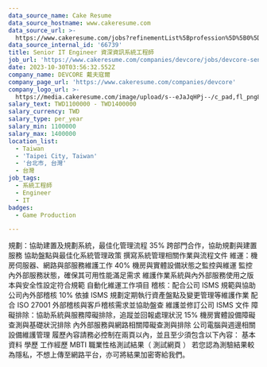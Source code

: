 ```yaml
---
data_source_name: Cake Resume
data_source_hostname: www.cakeresume.com
data_source_url: >-
  https://www.cakeresume.com/jobs?refinementList%5Bprofession%5D%5B0%5D=game-production&range%5Bsalary_range%5D%5Bmin%5D=100000
data_source_internal_id: '66739'
title: Senior IT Engineer 資深資訊系統工程師
job_url: 'https://www.cakeresume.com/companies/devcore/jobs/devcore-senior-it-engineer'
date: 2023-10-30T03:56:32.552Z
company_name: DEVCORE 戴夫寇爾
company_page_url: 'https://www.cakeresume.com/companies/devcore'
company_logo_url: >-
  https://media.cakeresume.com/image/upload/s--eJaJqHPj--/c_pad,fl_png8,h_200,w_200/v1650984586/uafnic3fu3mhogjoaf7g.png
salary_text: TWD1100000 - TWD1400000
salary_currency: TWD
salary_type: per_year
salary_min: 1100000
salary_max: 1400000
location_list:
  - Taiwan
  - 'Taipei City, Taiwan'
  - '台北市, 台灣'
  - 台灣
job_tags:
  - 系統工程師
  - Engineer
  - IT
badges:
  - Game Production

---
```


規劃：協助建置及規劃系統，最佳化管理流程 35% 跨部門合作，協助規劃與建置服務 協助盤點與最佳化系統管理政策 撰寫系統管理相關作業與流程文件 維運：機房伺服器、網路與部服務維護工作 40% 機房與實體設備狀態之監控與維運 監控內外部服務狀態，確保其可用性能滿足需求 維護作業系統與內外部服務使用之版本與安全性設定符合規範 自動化維運工作項目 稽核：配合公司 ISMS 規範與協助公司內外部稽核 10% 依據 ISMS 規劃定期執行資產盤點及變更管理等維護作業 配合 ISO 27001 外部稽核與客戶稽核需求並協助盤查 維護並修訂公司 ISMS 文件 障礙排除：協助系統與服務障礙排除，追蹤並回報處理狀況 15% 機房實體設備障礙查測與基礎狀況排除 內外部服務與網路相關障礙查測與排除 公司電腦與週邊相關設備維護管理 履歷內容請務必控制在兩頁以內，並且至少須包含以下內容： 基本資料 學歷 工作經歷 MBTI 職業性格測試結果（ 測試網頁 ） 若您認為測驗結果較為隱私，不想上傳至網路平台，亦可將結果加密寄給我們。